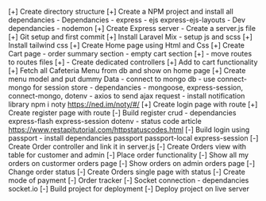 [+] Create directory structure
[+] Create a NPM project and install all dependancies - Dependancies - express - ejs express-ejs-layouts - Dev dependancies - nodemon
[+] Create Express server - Create a server.js file
[+] Git setup and first commit
[+] Install Laravel Mix - setup js and scss
[+] Install tailwind css
[+] Create Home page using Html and Css
[+] Create Cart page - order summary section - empty cart section
[+] - move routes to routes files
[+] - Create dedicated controllers
[+] Add to cart functionality
[+] Fetch all Cafeteria Menu from db and show on home page
[+] Create menu model and put dummy Data - connect to mongo db - use connect-mongo for session store - dependancies - mongoose, express-session, connect-mongo, dotenv - axios to send ajax request - install notification library npm i noty https://ned.im/noty/#/
[+] Create login page with route
[+] Create register page with route
[-] Build register crud - dependancies express-flash express-session dotenv - status code article https://www.restapitutorial.com/httpstatuscodes.html
[-] Build login using passport - install dependancies passport passport-local express-session
[-] Create Order controller and link it in server.js
[-] Create Orders view with table for customer and admin
[-] Place order functionality
[-] Show all my orders on custormer orders page
[-] Show orders on admin orders page
[-] Change order status
[-] Create Orders single page with status
[-] Create mode of payment
[-] Order tracker
[-] Socket connection - dependancies socket.io
[-] Build project for deployment
[-] Deploy project on live server
